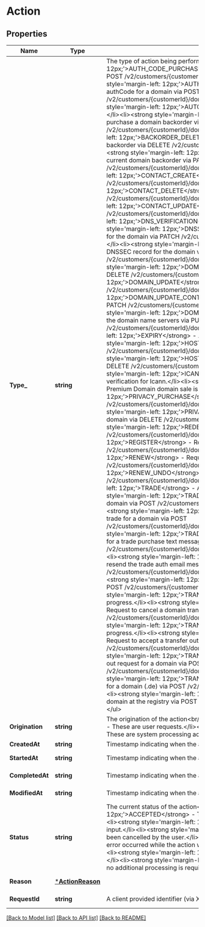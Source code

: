 # Action

## Properties
Name | Type | Description | Notes
------------ | ------------- | ------------- | -------------
**Type_** | **string** | The type of action being performed&lt;br/&gt;&lt;ul&gt;&lt;li&gt;&lt;strong style&#x3D;&#x27;margin-left: 12px;&#x27;&gt;AUTH_CODE_PURCHASE&lt;/strong&gt; - Request for an auth code for a .de domain via POST /v2/customers/{customerId}/domains/{domain}/purchaseAuthCode.&lt;/li&gt;&lt;li&gt;&lt;strong style&#x3D;&#x27;margin-left: 12px;&#x27;&gt;AUTH_CODE_REGENERATE&lt;/strong&gt; - Request to regenerate the authCode for a domain via POST /v2/customers/{customerId}/domains/{domain}/regenerateAuthCode&lt;/li&gt;&lt;li&gt;&lt;strong style&#x3D;&#x27;margin-left: 12px;&#x27;&gt;AUTO_RENEWAL&lt;/strong&gt; - A Domain Auto Renew is in progress.&lt;/li&gt;&lt;li&gt;&lt;strong style&#x3D;&#x27;margin-left: 12px;&#x27;&gt;BACKORDER_PURCHASE&lt;/strong&gt; - Request to purchase a domain backorder via POST /v2/customers/{customerId}/domains/backorders/purchase.&lt;/li&gt;&lt;li&gt;&lt;strong style&#x3D;&#x27;margin-left: 12px;&#x27;&gt;BACKORDER_DELETE&lt;/strong&gt; - Request to cancel the current domain backorder via DELETE /v2/customers/{customerId}/domains/backorders/{domain}.&lt;/li&gt;&lt;li&gt;&lt;strong style&#x3D;&#x27;margin-left: 12px;&#x27;&gt;BACKORDER_UPDATE&lt;/strong&gt; - Request update the current domain backorder via PATCH /v2/customers/{customerId}/domains/backorders/{domain}.&lt;/li&gt;&lt;li&gt;&lt;strong style&#x3D;&#x27;margin-left: 12px;&#x27;&gt;CONTACT_CREATE&lt;/strong&gt; - Request to create a contact via POST /v2/customers/{customerId}/domains/contacts.&lt;/li&gt;&lt;li&gt;&lt;strong style&#x3D;&#x27;margin-left: 12px;&#x27;&gt;CONTACT_DELETE&lt;/strong&gt; - Request to delete a contact via DELETE /v2/customers/{customerId}/domains/contacts/{contactId}&lt;/li&gt;&lt;li&gt;&lt;strong style&#x3D;&#x27;margin-left: 12px;&#x27;&gt;CONTACT_UPDATE&lt;/strong&gt; - Request to update a contact via PATCH /v2/customers/{customerId}/domains/contacts/{contactId}&lt;/li&gt;&lt;li&gt;&lt;strong style&#x3D;&#x27;margin-left: 12px;&#x27;&gt;DNS_VERIFICATION&lt;/strong&gt; - Domain requires zone file setup.&lt;/li&gt;&lt;li&gt;&lt;strong style&#x3D;&#x27;margin-left: 12px;&#x27;&gt;DNSSEC_CREATE&lt;/strong&gt; - Request to create DNSSEC record for the domain via PATCH /v2/customers/{customerId}/domains/{domain}/dnssecRecords.&lt;/li&gt;&lt;li&gt;&lt;strong style&#x3D;&#x27;margin-left: 12px;&#x27;&gt;DNSSEC_DELETE&lt;/strong&gt; - Request to delete DNSSEC record for the domain via DELETE /v2/customers/{customerId}/domains/{domain}/dnssecRecords.&lt;/li&gt;&lt;li&gt;&lt;strong style&#x3D;&#x27;margin-left: 12px;&#x27;&gt;DOMAIN_DELETE&lt;/strong&gt; - Request to delete the domain via DELETE /v2/customers/{customerId}/domains/{domain}&lt;/li&gt;&lt;li&gt;&lt;strong style&#x3D;&#x27;margin-left: 12px;&#x27;&gt;DOMAIN_UPDATE&lt;/strong&gt; - Request to update the domain via PATCH /v2/customers/{customerId}/domains/{domain}&lt;/li&gt;&lt;li&gt;&lt;strong style&#x3D;&#x27;margin-left: 12px;&#x27;&gt;DOMAIN_UPDATE_CONTACTS&lt;/strong&gt; -Request to update the domain contacts via PATCH /v2/customers/{customerId}/domains/{domain}/contacts&lt;/li&gt;&lt;li&gt;&lt;strong style&#x3D;&#x27;margin-left: 12px;&#x27;&gt;DOMAIN_UPDATE_NAME_SERVERS&lt;/strong&gt; - Request to update the domain name servers via PUT /v2/customers/{customerId}/domains/{domain}/nameServers&lt;/li&gt;&lt;li&gt;&lt;strong style&#x3D;&#x27;margin-left: 12px;&#x27;&gt;EXPIRY&lt;/strong&gt; - A Domain Expiration is in progress.&lt;/li&gt;&lt;li&gt;&lt;strong style&#x3D;&#x27;margin-left: 12px;&#x27;&gt;HOST_CREATE&lt;/strong&gt; - Request to create a hostname via PUT /v2/customers/{customerId}/domains/{domain}/hosts/{hostname}&lt;/li&gt;&lt;li&gt;&lt;strong style&#x3D;&#x27;margin-left: 12px;&#x27;&gt;HOST_DELETE&lt;/strong&gt; - Request to delete a hostname via DELETE /v2/customers/{customerId}/domains/{domain}/hosts/{hostname}&lt;/li&gt;&lt;li&gt;&lt;strong style&#x3D;&#x27;margin-left: 12px;&#x27;&gt;ICANN_VERIFICATION&lt;/strong&gt; - Domain requires registrant verification for Icann.&lt;/li&gt;&lt;li&gt;&lt;strong style&#x3D;&#x27;margin-left: 12px;&#x27;&gt;PREMIUM&lt;/strong&gt; - Premium Domain domain sale is in progress.&lt;/li&gt;&lt;li&gt;&lt;strong style&#x3D;&#x27;margin-left: 12px;&#x27;&gt;PRIVACY_PURCHASE&lt;/strong&gt; - Request to purchase privacy for a domain via POST /v2/customers/{customerId}/domains/{domain}/privacy/purchase&lt;/li&gt;&lt;li&gt;&lt;strong style&#x3D;&#x27;margin-left: 12px;&#x27;&gt;PRIVACY_DELETE&lt;/strong&gt; - Request to remove privacy from a domain via DELETE /v2/customers/{customerId}/domains/{domain}/privacy&lt;/li&gt;&lt;li&gt;&lt;strong style&#x3D;&#x27;margin-left: 12px;&#x27;&gt;REDEEM&lt;/strong&gt; - Request to redeem a domain via POST /v2/customers/{customerId}/domains/{domain}/redeem&lt;/li&gt;&lt;li&gt;&lt;strong style&#x3D;&#x27;margin-left: 12px;&#x27;&gt;REGISTER&lt;/strong&gt; - Request to register a domain via POST /v2/customers/{customerId}/domains/{domain}/register&lt;/li&gt;&lt;li&gt;&lt;strong style&#x3D;&#x27;margin-left: 12px;&#x27;&gt;RENEW&lt;/strong&gt; - Request to renew a domain via POST /v2/customers/{customerId}/domains/{domain}/renew&lt;/li&gt;&lt;li&gt;&lt;strong style&#x3D;&#x27;margin-left: 12px;&#x27;&gt;RENEW_UNDO&lt;/strong&gt; - Request to undo a renewal for a uk domain via POST /v2/customers/{customerId}/domains/{domain}/undoRenew&lt;/li&gt;&lt;li&gt;&lt;strong style&#x3D;&#x27;margin-left: 12px;&#x27;&gt;TRADE&lt;/strong&gt; - A domain trade request is in progress&lt;/li&gt;&lt;li&gt;&lt;strong style&#x3D;&#x27;margin-left: 12px;&#x27;&gt;TRADE_CANCEL&lt;/strong&gt; - Request to cancel a trade for a domain via POST /v2/customers/{customerId}/domains/{domain}/tradeCancel&lt;/li&gt;&lt;li&gt;&lt;strong style&#x3D;&#x27;margin-left: 12px;&#x27;&gt;TRADE_PURCHASE&lt;/strong&gt; - Request to purchase a trade for a domain via POST /v2/customers/{customerId}/domains/{domain}/tradePurchase&lt;/li&gt;&lt;li&gt;&lt;strong style&#x3D;&#x27;margin-left: 12px;&#x27;&gt;TRADE_PURCHASE_AUTH_TEXT_MESSAGE&lt;/strong&gt; - Request for a trade purchase text message for a domain via POST /v2/customers/{customerId}/domains/{domain}/tradePurchaseAuthorizationTextMessage&lt;/li&gt;&lt;li&gt;&lt;strong style&#x3D;&#x27;margin-left: 12px;&#x27;&gt;TRADE_RESEND_AUTH_EMAIL&lt;/strong&gt; - Request to resend the trade auth email message for a domain via POST /v2/customers/{customerId}/domains/{domain}/tradeResendAuthorizationEmail&lt;/li&gt;&lt;li&gt;&lt;strong style&#x3D;&#x27;margin-left: 12px;&#x27;&gt;TRANSFER&lt;/strong&gt; - Request to transfer a domain via POST /v2/customers/{customerId}/domains/{domain}/transfer&lt;/li&gt;&lt;li&gt;&lt;strong style&#x3D;&#x27;margin-left: 12px;&#x27;&gt;TRANSFER_IN&lt;/strong&gt; - A domain transfer in request is in progress.&lt;/li&gt;&lt;li&gt;&lt;strong style&#x3D;&#x27;margin-left: 12px;&#x27;&gt;TRANSFER_IN_CANCEL&lt;/strong&gt; - Request to cancel a domain transfer via POST /v2/customers/{customerId}/domains/{domain}/transferInCancel&lt;/li&gt;&lt;li&gt;&lt;strong style&#x3D;&#x27;margin-left: 12px;&#x27;&gt;TRANSFER_OUT&lt;/strong&gt; - A domain transfer out request is in progress.&lt;/li&gt;&lt;li&gt;&lt;strong style&#x3D;&#x27;margin-left: 12px;&#x27;&gt;TRANSFER_OUT_ACCEPT&lt;/strong&gt; - Request to accept a transfer out request for a domain via POST /v2/customers/{customerId}/domains/{domain}/transferOutAccept&lt;/li&gt;&lt;li&gt;&lt;strong style&#x3D;&#x27;margin-left: 12px;&#x27;&gt;TRANSFER_OUT_REJECT&lt;/strong&gt; - Request to reject a transfer out request for a domain via POST /v2/customers/{customerId}/domains/{domain}/transferOutReject&lt;/li&gt;&lt;li&gt;&lt;strong style&#x3D;&#x27;margin-left: 12px;&#x27;&gt;TRANSFER_OUT_REQUESTED&lt;/strong&gt; - Request to transfer out for a domain (.de) via POST /v2/customers/{customerId}/domains/{domain}/transferOut&lt;/li&gt;&lt;li&gt;&lt;strong style&#x3D;&#x27;margin-left: 12px;&#x27;&gt;TRANSIT&lt;/strong&gt; - Request to transit a de or at domain at the registry via POST /v2/customers/{customerId}/domains/{domain}/transit&lt;/li&gt;&lt;/ul&gt; | [default to null]
**Origination** | **string** | The origination of the action&lt;br/&gt;&lt;ul&gt;&lt;li&gt;&lt;strong style&#x3D;&#x27;margin-left: 12px;&#x27;&gt;USER&lt;/strong&gt; - These are user requests.&lt;/li&gt;&lt;li&gt;&lt;strong style&#x3D;&#x27;margin-left: 12px;&#x27;&gt;SYSTEM&lt;/strong&gt; - These are system processing actions.&lt;/li&gt;&lt;/ul&gt; | [default to null]
**CreatedAt** | **string** | Timestamp indicating when the action was created | [default to null]
**StartedAt** | **string** | Timestamp indicating when the action was started | [optional] [default to null]
**CompletedAt** | **string** | Timestamp indicating when the action was completed | [optional] [default to null]
**ModifiedAt** | **string** | Timestamp indicating when the action was last modified | [optional] [default to null]
**Status** | **string** | The current status of the action&lt;br/&gt;&lt;ul&gt;&lt;li&gt;&lt;strong style&#x3D;&#x27;margin-left: 12px;&#x27;&gt;ACCEPTED&lt;/strong&gt; - The action has been queued, processing has not started.&lt;/li&gt;&lt;li&gt;&lt;strong style&#x3D;&#x27;margin-left: 12px;&#x27;&gt;AWAITING&lt;/strong&gt; - The action is waiting on a user input.&lt;/li&gt;&lt;li&gt;&lt;strong style&#x3D;&#x27;margin-left: 12px;&#x27;&gt;CANCELLED&lt;/strong&gt; - The action has been cancelled by the user.&lt;/li&gt;&lt;li&gt;&lt;strong style&#x3D;&#x27;margin-left: 12px;&#x27;&gt;FAILED&lt;/strong&gt; - An error occurred while the action was processing, no more processing will be performed.&lt;/li&gt;&lt;li&gt;&lt;strong style&#x3D;&#x27;margin-left: 12px;&#x27;&gt;PENDING&lt;/strong&gt; - The action is being processed.&lt;/li&gt;&lt;li&gt;&lt;strong style&#x3D;&#x27;margin-left: 12px;&#x27;&gt;SUCCESS&lt;/strong&gt; - The action has completed, no additional processing is required.&lt;/li&gt;&lt;/ul&gt; | [default to STATUS.ACCEPTED]
**Reason** | [***ActionReason**](ActionReason.md) |  | [optional] [default to null]
**RequestId** | **string** | A client provided identifier (via X-Request-Id header) used for tracking individual requests | [optional] [default to null]

[[Back to Model list]](../README.md#documentation-for-models) [[Back to API list]](../README.md#documentation-for-api-endpoints) [[Back to README]](../README.md)

